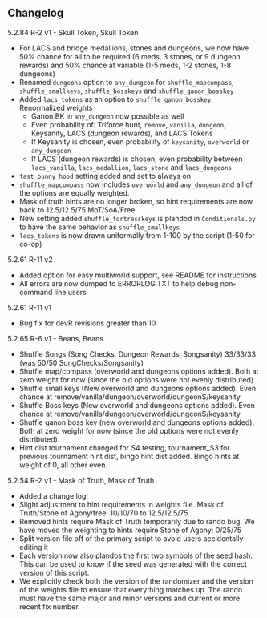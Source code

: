 ## Changelog

5.2.84 R-2 v1 - Skull Token, Skull Token
- For LACS and bridge medallions, stones and dungeons, we now have 50% chance for all to be required (6 meds, 3 stones, or 9 dungeon rewards) and 50% chance at variable (1-5 meds, 1-2 stones, 1-8 dungeons)
- Renamed `dungeons` option to `any_dungeon` for `shuffle_mapcompass`, `shuffle_smallkeys`, `shuffle_bosskeys` and `shuffle_ganon_bosskey`
- Added `lacs_tokens` as an option to `shuffle_ganon_bosskey`. Renormalized weights
    - Ganon BK in `any_dungeon` now possible as well
    - Even probability of: Triforce hunt, `remove`, `vanilla`, `dungeon`, Keysanity, LACS (dungeon rewards), and LACS Tokens
    - If Keysanity is chosen, even probability of `keysanity`, `overworld` or `any_dungeon`
    - If LACS (dungeon rewards) is chosen, even probability between `lacs_vanilla`, `lacs_medallion`, `lacs_stone` and `lacs_dungeons`
- `fast_bunny_hood` setting added and set to always on
- `shuffle_mapcompass` now includes `overworld` and `any_dungeon` and all of the options are equally weighted.
- Mask of truth hints are no longer broken, so hint requirements are now back to 12.5/12.5/75 MoT/SoA/Free
- New setting added `shuffle_fortresskeys` is plandod in `Conditionals.py` to have the same behavior as `shuffle_smallkeys`
- `lacs_tokens` is now drawn uniformally from 1-100 by the script (1-50 for co-op)

5.2.61 R-11 v2
- Added option for easy multiworld support, see README for instructions
- All errors are now dumped to ERRORLOG.TXT to help debug non-command line users

5.2.61 R-11 v1
- Bug fix for devR revisions greater than 10

5.2.65 R-6 v1 - Beans, Beans
- Shuffle Songs (Song Checks, Dungeon Rewards, Songsanity) 33/33/33 (was 50/50 SongChecks/Songsanity)
- Shuffle map/compass (overworld and dungeons options added). Both at zero weight for now (since the old options were not evenly distributed)
- Shuffle small keys (New overworld and dungeons options added). Even chance at remove/vanilla/dungeon/overworld/dungeonS/keysanity
- Shuffle Boss keys (New overworld and dungeons options added). Even chance at remove/vanilla/dungeon/overworld/dungeonS/keysanity
- Shuffle ganon boss key (new overworld and dungeons options added). Both at zero weight for now (since the old options were not evenly distributed).
- Hint dist tournament changed for S4 testing, tournament_S3 for previous tournament hint dist, bingo hint dist added. Bingo hints at weight of 0, all other even.

5.2.54 R-2 v1 - Mask of Truth, Mask of Truth
- Added a change log!
- Slight adjustment to hint requirements in weights file. Mask of Truth/Stone of Agony/free: 10/10/70 to 12.5/12.5/75
- Removed hints require Mask of Truth temporarily due to rando bug. We have moved the weighting to hints require Stone of Agony: 0/25/75
- Split version file off of the primary script to avoid users accidentally editing it
- Each version now also plandos the first two symbols of the seed hash. This can be used to know if the seed was generated with the correct version of this script.
- We explicitly check both the version of the randomizer and the version of the weights file to ensure that everything matches up. The rando must have the same major and minor versions and current or more recent fix number.